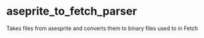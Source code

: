 # aseprite_to_fetch_parser
Takes files from asesprite and converts them to binary files used to in Fetch
